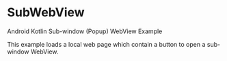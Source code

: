 # SubWebView
Android Kotlin Sub-window (Popup) WebView Example

This example loads a local web page which contain a button to open a sub-window WebView.
